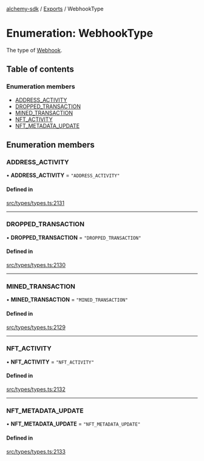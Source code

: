 [alchemy-sdk](../README.md) / [Exports](../modules.md) / WebhookType

# Enumeration: WebhookType

The type of [Webhook](../interfaces/Webhook.md).

## Table of contents

### Enumeration members

- [ADDRESS\_ACTIVITY](WebhookType.md#address_activity)
- [DROPPED\_TRANSACTION](WebhookType.md#dropped_transaction)
- [MINED\_TRANSACTION](WebhookType.md#mined_transaction)
- [NFT\_ACTIVITY](WebhookType.md#nft_activity)
- [NFT\_METADATA\_UPDATE](WebhookType.md#nft_metadata_update)

## Enumeration members

### ADDRESS\_ACTIVITY

• **ADDRESS\_ACTIVITY** = `"ADDRESS_ACTIVITY"`

#### Defined in

[src/types/types.ts:2131](https://github.com/alchemyplatform/alchemy-sdk-js/blob/a162d40/src/types/types.ts#L2131)

___

### DROPPED\_TRANSACTION

• **DROPPED\_TRANSACTION** = `"DROPPED_TRANSACTION"`

#### Defined in

[src/types/types.ts:2130](https://github.com/alchemyplatform/alchemy-sdk-js/blob/a162d40/src/types/types.ts#L2130)

___

### MINED\_TRANSACTION

• **MINED\_TRANSACTION** = `"MINED_TRANSACTION"`

#### Defined in

[src/types/types.ts:2129](https://github.com/alchemyplatform/alchemy-sdk-js/blob/a162d40/src/types/types.ts#L2129)

___

### NFT\_ACTIVITY

• **NFT\_ACTIVITY** = `"NFT_ACTIVITY"`

#### Defined in

[src/types/types.ts:2132](https://github.com/alchemyplatform/alchemy-sdk-js/blob/a162d40/src/types/types.ts#L2132)

___

### NFT\_METADATA\_UPDATE

• **NFT\_METADATA\_UPDATE** = `"NFT_METADATA_UPDATE"`

#### Defined in

[src/types/types.ts:2133](https://github.com/alchemyplatform/alchemy-sdk-js/blob/a162d40/src/types/types.ts#L2133)
